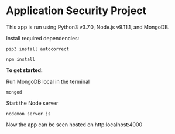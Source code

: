 # Application Security Project

This app is run using Python3 v3.7.0, Node.js v9.11.1, and MongoDB.

Install required dependencies:

```
pip3 install autocorrect
```

```
npm install
```

**To get started:**

Run MongoDB local in the terminal

```
mongod
```

Start the Node server

```
nodemon server.js
```

Now the app can be seen hosted on http:localhost:4000


